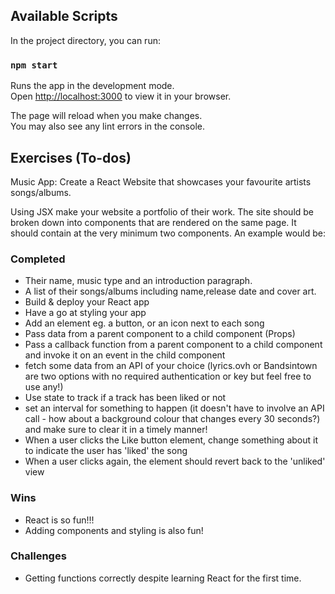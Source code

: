 ## Available Scripts

In the project directory, you can run:

### `npm start`

Runs the app in the development mode.\
Open [http://localhost:3000](http://localhost:3000) to view it in your browser.

The page will reload when you make changes.\
You may also see any lint errors in the console.

## Exercises (To-dos)

Music App: Create a React Website that showcases your favourite artists songs/albums.

Using JSX make your website a portfolio of their work. The site should be broken down into components that are rendered on the same page. It should contain at the very minimum two components. An example would be:

### Completed

* Their name, music type and an introduction paragraph.
* A list of their songs/albums including name,release date and cover art.
* Build & deploy your React app
* Have a go at styling your app
* Add an element eg. a button, or an icon next to each song
* Pass data from a parent component to a child component (Props)
* Pass a callback function from a parent component to a child component and invoke it on an event in the child component
* fetch some data from an API of your choice (lyrics.ovh or Bandsintown are two options with no required authentication or key but feel free to use any!)
* Use state to track if a track has been liked or not
* set an interval for something to happen (it doesn't have to involve an API call - how about a background colour that changes every 30 seconds?) and make sure to clear it in a timely manner!
* When a user clicks the Like button element, change something about it to indicate the user has 'liked' the song
* When a user clicks again, the element should revert back to the 'unliked' view

### Wins

* React is so fun!!!
* Adding components and styling is also fun!

### Challenges

* Getting functions correctly despite learning React for the first time.





